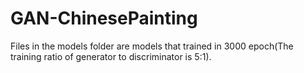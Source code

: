 # GAN-ChinesePainting
Files in the models folder are models that trained in 3000 epoch(The training ratio of generator to discriminator is 5:1).
